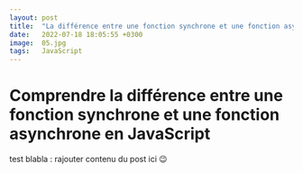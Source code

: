 ```yaml
---
layout: post
title:  "La différence entre une fonction synchrone et une fonction asynchrone en JavaScript"
date:   2022-07-18 18:05:55 +0300
image:  05.jpg
tags:   JavaScript
---
```



# Comprendre la différence entre une fonction synchrone et une fonction asynchrone en JavaScript


test blabla : rajouter contenu du post ici 😉
